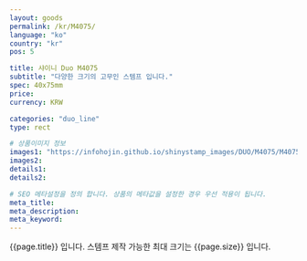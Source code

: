 ```yaml
---
layout: goods
permalink: /kr/M4075/
language: "ko"
country: "kr"
pos: 5

title: 샤이니 Duo M4075
subtitle: "다양한 크기의 고무인 스템프 입니다."
spec: 40x75mm
price:
currency: KRW

categories: "duo_line"
type: rect

# 상품이미지 정보
images1: "https://infohojin.github.io/shinystamp_images/DUO/M4075/M4075_1.jpg"
images2:
details1:
details2:    

# SEO 메타설정을 정의 합니다. 상품의 메타값을 설정한 경우 우선 적용이 됩니다.
meta_title: 
meta_description:
meta_keyword:
---
```


{{page.title}} 입니다. 스템프 제작 가능한 최대 크기는 {{page.size}} 입니다.